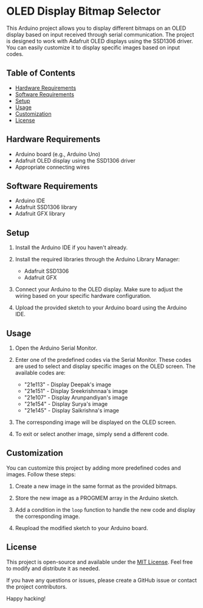# OLED Display Bitmap Selector

This Arduino project allows you to display different bitmaps on an OLED display based on input received through serial communication. The project is designed to work with Adafruit OLED displays using the SSD1306 driver. You can easily customize it to display specific images based on input codes.

## Table of Contents

- [Hardware Requirements](#hardware-requirements)
- [Software Requirements](#software-requirements)
- [Setup](#setup)
- [Usage](#usage)
- [Customization](#customization)
- [License](#license)

## Hardware Requirements

- Arduino board (e.g., Arduino Uno)
- Adafruit OLED display using the SSD1306 driver
- Appropriate connecting wires

## Software Requirements

- Arduino IDE
- Adafruit SSD1306 library
- Adafruit GFX library

## Setup

1. Install the Arduino IDE if you haven't already.

2. Install the required libraries through the Arduino Library Manager:
   - Adafruit SSD1306
   - Adafruit GFX

3. Connect your Arduino to the OLED display. Make sure to adjust the wiring based on your specific hardware configuration.

4. Upload the provided sketch to your Arduino board using the Arduino IDE.

## Usage

1. Open the Arduino Serial Monitor.

2. Enter one of the predefined codes via the Serial Monitor. These codes are used to select and display specific images on the OLED screen. The available codes are:
   - "21e113" - Display Deepak's image
   - "21e151" - Display Sreekrishnnaa's image
   - "21e107" - Display Arunpandiyan's image
   - "21e154" - Display Surya's image
   - "21e145" - Display Saikrishna's image

3. The corresponding image will be displayed on the OLED screen.

4. To exit or select another image, simply send a different code.

## Customization

You can customize this project by adding more predefined codes and images. Follow these steps:

1. Create a new image in the same format as the provided bitmaps.

2. Store the new image as a PROGMEM array in the Arduino sketch.

3. Add a condition in the `loop` function to handle the new code and display the corresponding image.

4. Reupload the modified sketch to your Arduino board.

## License

This project is open-source and available under the [MIT License](LICENSE). Feel free to modify and distribute it as needed.

If you have any questions or issues, please create a GitHub issue or contact the project contributors.

Happy hacking!
